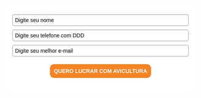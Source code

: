 <style>
 #_form_7_ { font-size:14px; line-height:1.6; font-family:arial, helvetica, sans-serif; margin:0; }
 #_form_7_ * { outline:0; }
 ._form_hide { display:none; visibility:hidden; }
 ._form_show { display:block; visibility:visible; }
 #_form_7_._form-top { top:0; }
 #_form_7_._form-bottom { bottom:0; }
 #_form_7_._form-left { left:0; }
 #_form_7_._form-right { right:0; }
 #_form_7_ input[type="text"],#_form_7_ input[type="tel"],#_form_7_ input[type="date"],#_form_7_ textarea { padding:6px; height:auto; border:#979797 1px solid; border-radius:4px; color:#000 !important; font-size:14px; -webkit-box-sizing:border-box; -moz-box-sizing:border-box; box-sizing:border-box; }
 #_form_7_ textarea { resize:none; }
 #_form_7_ ._submit { -webkit-appearance:none; cursor:pointer; font-family:arial, sans-serif; font-size:14px; text-align:center; background:#f78223 !important; border:0 !important; -moz-border-radius:11px !important; -webkit-border-radius:11px !important; border-radius:11px !important; color:#fff !important; padding:10px !important; }
 #_form_7_ ._close-icon { cursor:pointer; background-image:url('https://d226aj4ao1t61q.cloudfront.net/esfkyjh1u_forms-close-dark.png'); background-repeat:no-repeat; background-size:14.2px 14.2px; position:absolute; display:block; top:11px; right:9px; overflow:hidden; width:16.2px; height:16.2px; }
 #_form_7_ ._close-icon:before { position:relative; }
 #_form_7_ ._form-body { margin-bottom:30px; }
 #_form_7_ ._form-image-left { width:150px; float:left; }
 #_form_7_ ._form-content-right { margin-left:164px; }
 #_form_7_ ._form-branding { color:#fff; font-size:10px; clear:both; text-align:left; margin-top:30px; font-weight:100; }
 #_form_7_ ._form-branding ._logo { display:block; width:130px; height:14px; margin-top:6px; background-image:url('https://d226aj4ao1t61q.cloudfront.net/hh9ujqgv5_aclogo_li.png'); background-size:130px auto; background-repeat:no-repeat; }
 #_form_7_ .form-sr-only { position:absolute; width:1px; height:1px; padding:0; margin:-1px; overflow:hidden; clip:rect(0, 0, 0, 0); border:0; }
 #_form_7_ ._form-label,#_form_7_ ._form_element ._form-label { font-weight:bold; margin-bottom:5px; display:block; }
 #_form_7_._dark ._form-branding { color:#333; }
 #_form_7_._dark ._form-branding ._logo { background-image:url('https://d226aj4ao1t61q.cloudfront.net/jftq2c8s_aclogo_dk.png'); }
 #_form_7_ ._form_element { position:relative; margin-bottom:10px; font-size:0; max-width:100%; }
 #_form_7_ ._form_element * { font-size:14px; }
 #_form_7_ ._form_element._clear { clear:both; width:100%; float:none; }
 #_form_7_ ._form_element._clear:after { clear:left; }
 #_form_7_ ._form_element input[type="text"],#_form_7_ ._form_element input[type="date"],#_form_7_ ._form_element select,#_form_7_ ._form_element textarea:not(.g-recaptcha-response) { display:block; width:100%; -webkit-box-sizing:border-box; -moz-box-sizing:border-box; box-sizing:border-box; font-family:inherit; }
 #_form_7_ ._field-wrapper { position:relative; }
 #_form_7_ ._inline-style { float:left; }
 #_form_7_ ._inline-style input[type="text"] { width:150px; }
 #_form_7_ ._inline-style:not(._clear) + ._inline-style:not(._clear) { margin-left:20px; }
 #_form_7_ ._form_element img._form-image { max-width:100%; }
 #_form_7_ ._form_element ._form-fieldset { border:0; padding:0.01em 0 0 0; margin:0; min-width:0; }
 #_form_7_ ._clear-element { clear:left; }
 #_form_7_ ._full_width { width:100%; }
 #_form_7_ ._form_full_field { display:block; width:100%; margin-bottom:10px; }
 #_form_7_ input[type="text"]._has_error,#_form_7_ textarea._has_error { border:#f37c7b 1px solid; }
 #_form_7_ input[type="checkbox"]._has_error { outline:#f37c7b 1px solid; }
 #_form_7_ ._error { display:block; position:absolute; font-size:14px; z-index:10000001; }
 #_form_7_ ._error._above { padding-bottom:4px; bottom:39px; right:0; }
 #_form_7_ ._error._below { padding-top:8px; top:100%; right:0; }
 #_form_7_ ._error._above ._error-arrow { bottom:-4px; right:15px; border-left:8px solid transparent; border-right:8px solid transparent; border-top:8px solid #fdd; }
 #_form_7_ ._error._below ._error-arrow { top:0; right:15px; border-left:8px solid transparent; border-right:8px solid transparent; border-bottom:8px solid #fdd; }
 #_form_7_ ._error-inner { padding:12px 12px 12px 36px; background-color:#fdd; background-image:url("data:image/svg+xml,%3Csvg width='16' height='16' viewBox='0 0 16 16' fill='none' xmlns='http://www.w3.org/2000/svg'%3E%3Cpath fill-rule='evenodd' clip-rule='evenodd' d='M16 8C16 12.4183 12.4183 16 8 16C3.58172 16 0 12.4183 0 8C0 3.58172 3.58172 0 8 0C12.4183 0 16 3.58172 16 8ZM9 3V9H7V3H9ZM9 13V11H7V13H9Z' fill='%23CA0000'/%3E%3C/svg%3E"); background-repeat:no-repeat; background-position:12px center; font-size:14px; font-family:arial, sans-serif; font-weight:600; line-height:16px; color:#000; text-align:center; text-decoration:none; -webkit-border-radius:4px; -moz-border-radius:4px; border-radius:4px; box-shadow:0px 1px 4px rgba(31, 33, 41, 0.298295); }
 #_form_7_ ._error-inner._form_error { margin-bottom:5px; text-align:left; }
 #_form_7_ ._button-wrapper ._error-inner._form_error { position:static; }
 #_form_7_ ._error-inner._no_arrow { margin-bottom:10px; }
 #_form_7_ ._error-arrow { position:absolute; width:0; height:0; }
 #_form_7_ ._error-html { margin-bottom:10px; }
 .pika-single { z-index:10000001 !important; }
 #_form_7_ input[type="text"].datetime_date { width:69%; display:inline; }
 #_form_7_ select.datetime_time { width:29%; display:inline; height:32px; }
 #_form_7_ input[type="date"].datetime_date { width:69%; display:inline-flex; }
 #_form_7_ input[type="time"].datetime_time { width:29%; display:inline-flex; }
 @media all and (min-width:320px) and (max-width:667px) { ::-webkit-scrollbar { display:none; }
 #_form_7_ { margin:0; width:100%; min-width:100%; max-width:100%; box-sizing:border-box; }
 #_form_7_ * { -webkit-box-sizing:border-box; -moz-box-sizing:border-box; box-sizing:border-box; font-size:1em; }
 #_form_7_ ._form-content { margin:0; width:100%; }
 #_form_7_ ._form-inner { display:block; min-width:100%; }
 #_form_7_ ._form-title,#_form_7_ ._inline-style { margin-top:0; margin-right:0; margin-left:0; }
 #_form_7_ ._form-title { font-size:1.2em; }
 #_form_7_ ._form_element { margin:0 0 20px; padding:0; width:100%; }
 #_form_7_ ._form-element,#_form_7_ ._inline-style,#_form_7_ input[type="text"],#_form_7_ label,#_form_7_ p,#_form_7_ textarea:not(.g-recaptcha-response) { float:none; display:block; width:100%; }
 #_form_7_ ._row._checkbox-radio label { display:inline; }
 #_form_7_ ._row,#_form_7_ p,#_form_7_ label { margin-bottom:0.7em; width:100%; }
 #_form_7_ ._row input[type="checkbox"],#_form_7_ ._row input[type="radio"] { margin:0 !important; vertical-align:middle !important; }
 #_form_7_ ._row input[type="checkbox"] + span label { display:inline; }
 #_form_7_ ._row span label { margin:0 !important; width:initial !important; vertical-align:middle !important; }
 #_form_7_ ._form-image { max-width:100%; height:auto !important; }
 #_form_7_ input[type="text"] { padding-left:10px; padding-right:10px; font-size:16px; line-height:1.3em; -webkit-appearance:none; }
 #_form_7_ input[type="radio"],#_form_7_ input[type="checkbox"] { display:inline-block; width:1.3em; height:1.3em; font-size:1em; margin:0 0.3em 0 0; vertical-align:baseline; }
 #_form_7_ button[type="submit"] { padding:20px; font-size:1.5em; }
 #_form_7_ ._inline-style { margin:20px 0 0 !important; }
 }
 #_form_7_ { position:relative; text-align:left; margin:25px auto 0; padding:20px; -webkit-box-sizing:border-box; -moz-box-sizing:border-box; box-sizing:border-box; *zoom:1; background:#fff !important; border:0px solid #fff !important; max-width:500px; -moz-border-radius:14px !important; -webkit-border-radius:14px !important; border-radius:14px !important; color:#030303 !important; }
 #_form_7_._inline-form,#_form_7_._inline-form ._form-content,#_form_7_._inline-form input,#_form_7_._inline-form ._submit { font-family:arial, helvetica, sans; }
 #_form_7_ ._form-title { font-size:22px; line-height:22px; font-weight:600; margin-bottom:0; }
 #_form_7_:before,#_form_7_:after { content:" "; display:table; }
 #_form_7_:after { clear:both; }
 #_form_7_._inline-style { width:auto; display:inline-block; }
 #_form_7_._inline-style input[type="text"],#_form_7_._inline-style input[type="date"] { padding:10px 12px; }
 #_form_7_._inline-style button._inline-style { position:relative; top:27px; }
 #_form_7_._inline-style p { margin:0; }
 #_form_7_._inline-style ._button-wrapper { position:relative; margin:27px 12.5px 0 20px; }
 #_form_7_ ._form-thank-you { position:relative; left:0; right:0; text-align:center; font-size:18px; }
 @media all and (min-width:320px) and (max-width:667px) { #_form_7_._inline-form._inline-style ._inline-style._button-wrapper { margin-top:20px !important; margin-left:0 !important; }
 }
 #_form_7_ .iti.iti--allow-dropdown.iti--separate-dial-code { width:100%; }
 #_form_7_ .iti input { width:100%; height:32px; border:#979797 1px solid; border-radius:4px; }
 #_form_7_ .iti--separate-dial-code .iti__selected-flag { background-color:#fff; border-radius:4px; }
 #_form_7_ .iti--separate-dial-code .iti__selected-flag:hover { background-color:rgba(0, 0, 0, 0.05); }
 #_form_7_ .iti__country-list { border-radius:4px; margin-top:4px; min-width:460px; }
 #_form_7_ .iti__country-list--dropup { margin-bottom:4px; }
 #_form_7_ .phone-error-hidden { display:none; }
 #_form_7_ .phone-error { color:#e40e49; }
 #_form_7_ .phone-input-error { border:1px solid #e40e49 !important; }

 #_form_7_ ._submit { display:flex; margin:20px auto; font-weight:bold; }
 #_form_7_ input:hover { border:2px solid black; }
 #_form_7_ input::placeholder { color:black; }
 #_form_7_ ._submit:hover { font-size:14.5px; }
</style>
<link href="https://fonts.googleapis.com/css2?family=Lato&family=Montserrat&family=Roboto&family=IBM+Plex+Sans:wght@400;600&display=swap" rel="stylesheet">
  <form method="POST" action="https://cpt797.activehosted.com/proc.php" id="_form_7_" class="_form _form_7 _inline-form  _dark" novalidate>
    <input type="hidden" name="u" value="7" />
    <input type="hidden" name="f" value="7" />
    <input type="hidden" name="s" />
    <input type="hidden" name="c" value="0" />
    <input type="hidden" name="m" value="0" />
    <input type="hidden" name="act" value="sub" />
    <input type="hidden" name="v" value="2" />
    <input type="hidden" name="or" value="20c1b8abbafb7ea68611b66fc397b058" />
    <div class="_form-content">
      <div class="_form_element _x99370470 _full_width " >
        <label for="fullname" class="_form-label">
        </label>
        <div class="_field-wrapper">
          <input type="text" id="fullname" name="fullname" placeholder="Digite seu nome" />
        </div>
      </div>
      <div class="_form_element _x08686851 _full_width " >
        <label for="phone" class="_form-label">
        </label>
        <div class="_field-wrapper">
          <input type="text" id="phone" name="phone" placeholder="Digite seu telefone com DDD" pattern="[0-9]{11}" required>
        </div>
      </div>
      <div class="_form_element _x73223762 _full_width " >
        <label for="email" class="_form-label">
        </label>
        <div class="_field-wrapper">
          <input type="text" id="email" name="email" placeholder="Digite seu melhor e-mail" required/>
        </div>
      </div>
      <div class="_button-wrapper _full_width">
        <button id="_form_7_submit" class="_submit" type="submit">
          QUERO LUCRAR COM AVICULTURA
        </button>
      </div>
      <div class="_clear-element">
      </div>
    </div>
    <div class="_form-thank-you" style="display:none;">
    </div>
  </form><script type="text/javascript">

function validarTelefone() {
  var telefone = document.getElementById("phone").value;
  var padrao = /[0-9]{11}/; // padrao para validar o telefone

  if (!padrao.test(telefone)) { // testa o telefone com o padrao
    alert("Por favor, digite um número de telefone válido com DDD. Exemplo: 11987654321");
    return false; // retorna false se o telefone for inválido
  }
  return true; // retorna true se o telefone for válido
}
window.cfields = [];
window._show_thank_you = function(id, message, trackcmp_url, email) {
  var form = document.getElementById('_form_' + id + '_'), thank_you = form.querySelector('._form-thank-you');
  form.querySelector('._form-content').style.display = 'none';
  thank_you.innerHTML = message;
  thank_you.style.display = 'block';
  const vgoAlias = typeof visitorGlobalObjectAlias === 'undefined' ? 'vgo' : visitorGlobalObjectAlias;
  var visitorObject = window[vgoAlias];
  if (email && typeof visitorObject !== 'undefined') {
    visitorObject('setEmail', email);
    visitorObject('update');
  } else if (typeof(trackcmp_url) != 'undefined' && trackcmp_url) {
    // Site tracking URL to use after inline form submission.
    _load_script(trackcmp_url);
  }
  if (typeof window._form_callback !== 'undefined') window._form_callback(id);
};
window._show_error = function(id, message, html) {
  var form = document.getElementById('_form_' + id + '_'), err = document.createElement('div'), button = form.querySelector('button'), old_error = form.querySelector('._form_error');
  if (old_error) old_error.parentNode.removeChild(old_error);
  err.innerHTML = message;
  err.className = '_error-inner _form_error _no_arrow';
  var wrapper = document.createElement('div');
  wrapper.className = '_form-inner';
  wrapper.appendChild(err);
  button.parentNode.insertBefore(wrapper, button);
  document.querySelector('[id^="_form"][id$="_submit"]').disabled = false;
  if (html) {
    var div = document.createElement('div');
    div.className = '_error-html';
    div.innerHTML = html;
    err.appendChild(div);
  }
};
window._load_script = function(url, callback, isSubmit) {
  var head = document.querySelector('head'), script = document.createElement('script'), r = false;
  script.type = 'text/javascript';
  script.charset = 'utf-8';
  script.src = url;
  if (callback) {
    script.onload = script.onreadystatechange = function() {
      if (!r && (!this.readyState || this.readyState == 'complete')) {
        r = true;
        callback();
      }
    };
  }
  script.onerror = function() {
    if (isSubmit) {
      if (script.src.length > 10000) {
        _show_error("7", "Desculpe, seu envio falhou. Deixe suas respostas mais curtas e tente novamente.");
      } else {
        _show_error("7", "Desculpe, seu envio falhou. Tente novamente.");
      }
    }
  }

  head.appendChild(script);
};
(function() {
  if (window.location.search.search("excludeform") !== -1) return false;
  var getCookie = function(name) {
    var match = document.cookie.match(new RegExp('(^|; )' + name + '=([^;]+)'));
    return match ? match[2] : null;
  }
  var setCookie = function(name, value) {
    var now = new Date();
    var time = now.getTime();
    var expireTime = time + 1000 * 60 * 60 * 24 * 365;
    now.setTime(expireTime);
    document.cookie = name + '=' + value + '; expires=' + now + ';path=/; Secure; SameSite=Lax;';// cannot be HttpOnly
  }
      var addEvent = function(element, event, func) {
    if (element.addEventListener) {
      element.addEventListener(event, func);
    } else {
      var oldFunc = element['on' + event];
      element['on' + event] = function() {
        oldFunc.apply(this, arguments);
        func.apply(this, arguments);
      };
    }
  }
  var _removed = false;
  var form_to_submit = document.getElementById('_form_7_');
  var allInputs = form_to_submit.querySelectorAll('input, select, textarea'), tooltips = [], submitted = false;

  var getUrlParam = function(name) {
    var params = new URLSearchParams(window.location.search);
    return params.get(name) || false;
  };

  for (var i = 0; i < allInputs.length; i++) {
    var regexStr = "field\\[(\\d+)\\]";
    var results = new RegExp(regexStr).exec(allInputs[i].name);
    if (results != undefined) {
      allInputs[i].dataset.name = window.cfields[results[1]];
    } else {
      allInputs[i].dataset.name = allInputs[i].name;
    }
    var fieldVal = getUrlParam(allInputs[i].dataset.name);

    if (fieldVal) {
      if (allInputs[i].dataset.autofill === "false") {
        continue;
      }
      if (allInputs[i].type == "radio" || allInputs[i].type == "checkbox") {
        if (allInputs[i].value == fieldVal) {
          allInputs[i].checked = true;
        }
      } else {
        allInputs[i].value = fieldVal;
      }
    }
  }

  var remove_tooltips = function() {
    for (var i = 0; i < tooltips.length; i++) {
      tooltips[i].tip.parentNode.removeChild(tooltips[i].tip);
    }
    tooltips = [];
  };
  var remove_tooltip = function(elem) {
    for (var i = 0; i < tooltips.length; i++) {
      if (tooltips[i].elem === elem) {
        tooltips[i].tip.parentNode.removeChild(tooltips[i].tip);
        tooltips.splice(i, 1);
        return;
      }
    }
  };
  var create_tooltip = function(elem, text) {
    var tooltip = document.createElement('div'), arrow = document.createElement('div'), inner = document.createElement('div'), new_tooltip = {};
    if (elem.type != 'radio' && elem.type != 'checkbox') {
      tooltip.className = '_error';
      arrow.className = '_error-arrow';
      inner.className = '_error-inner';
      inner.innerHTML = text;
      tooltip.appendChild(arrow);
      tooltip.appendChild(inner);
      elem.parentNode.appendChild(tooltip);
    } else {
      tooltip.className = '_error-inner _no_arrow';
      tooltip.innerHTML = text;
      elem.parentNode.insertBefore(tooltip, elem);
      new_tooltip.no_arrow = true;
    }
    new_tooltip.tip = tooltip;
    new_tooltip.elem = elem;
    tooltips.push(new_tooltip);
    return new_tooltip;
  };
  var resize_tooltip = function(tooltip) {
    var rect = tooltip.elem.getBoundingClientRect();
    var doc = document.documentElement, scrollPosition = rect.top - ((window.pageYOffset || doc.scrollTop)  - (doc.clientTop || 0));
    if (scrollPosition < 40) {
      tooltip.tip.className = tooltip.tip.className.replace(/ ?(_above|_below) ?/g, '') + ' _below';
    } else {
      tooltip.tip.className = tooltip.tip.className.replace(/ ?(_above|_below) ?/g, '') + ' _above';
    }
  };
  var resize_tooltips = function() {
    if (_removed) return;
    for (var i = 0; i < tooltips.length; i++) {
      if (!tooltips[i].no_arrow) resize_tooltip(tooltips[i]);
    }
  };
  var validate_field = function(elem, remove) {
    var tooltip = null, value = elem.value, no_error = true;
    remove ? remove_tooltip(elem) : false;
    if (elem.type != 'checkbox') elem.className = elem.className.replace(/ ?_has_error ?/g, '');
    if (elem.getAttribute('required') !== null) {
      if (elem.type == 'radio' || (elem.type == 'checkbox' && /any/.test(elem.className))) {
        var elems = form_to_submit.elements[elem.name];
        if (!(elems instanceof NodeList || elems instanceof HTMLCollection) || elems.length <= 1) {
          no_error = elem.checked;
        }
        else {
          no_error = false;
          for (var i = 0; i < elems.length; i++) {
            if (elems[i].checked) no_error = true;
          }
        }
        if (!no_error) {
          tooltip = create_tooltip(elem, "Por favor, selecione uma opção.");
        }
      } else if (elem.type =='checkbox') {
        var elems = form_to_submit.elements[elem.name], found = false, err = [];
        no_error = true;
        for (var i = 0; i < elems.length; i++) {
          if (elems[i].getAttribute('required') === null) continue;
          if (!found && elems[i] !== elem) return true;
          found = true;
          elems[i].className = elems[i].className.replace(/ ?_has_error ?/g, '');
          if (!elems[i].checked) {
            no_error = false;
            elems[i].className = elems[i].className + ' _has_error';
            err.push("Marcar %s é necessário".replace("%s", elems[i].value));
          }
        }
        if (!no_error) {
          tooltip = create_tooltip(elem, err.join('<br/>'));
        }
      } else if (elem.tagName == 'SELECT') {
        var selected = true;
        if (elem.multiple) {
          selected = false;
          for (var i = 0; i < elem.options.length; i++) {
            if (elem.options[i].selected) {
              selected = true;
              break;
            }
          }
        } else {
          for (var i = 0; i < elem.options.length; i++) {
            if (elem.options[i].selected && (!elem.options[i].value || (elem.options[i].value.match(/\n/g)))) {
              selected = false;
            }
          }
        }
        if (!selected) {
          elem.className = elem.className + ' _has_error';
          no_error = false;
          tooltip = create_tooltip(elem, "Por favor, selecione uma opção.");
        }
      } else if (value === undefined || value === null || value === '') {
        elem.className = elem.className + ' _has_error';
        no_error = false;
        tooltip = create_tooltip(elem, "Este campo é necessário.");
      }
    }
    if (no_error && (elem.id == 'field[]' || elem.id == 'ca[11][v]')) {
      if (elem.className.includes('phone-input-error')) {
        elem.className = elem.className + ' _has_error';
        no_error = false;
      }
    }
    if (no_error && elem.name == 'email') {
      if (!value.match(/^[\+_a-z0-9-'&=]+(\.[\+_a-z0-9-']+)*@[a-z0-9-]+(\.[a-z0-9-]+)*(\.[a-z]{2,})$/i)) {
        elem.className = elem.className + ' _has_error';
        no_error = false;
        tooltip = create_tooltip(elem, "Digite um e-mail válido");
      }
    }
    if (no_error && /date_field/.test(elem.className)) {
      if (!value.match(/^\d\d\d\d-\d\d-\d\d$/)) {
        elem.className = elem.className + ' _has_error';
        no_error = false;
        tooltip = create_tooltip(elem, "Digite uma data válida.");
      }
    }
    tooltip ? resize_tooltip(tooltip) : false;
    return no_error;
  };
  var needs_validate = function(el) {
        if(el.getAttribute('required') !== null){
            return true
        }
        if(el.name === 'email' && el.value !== ""){
            return true
        }

    if((el.id == 'field[]' || el.id == 'ca[11][v]') && el.className.includes('phone-input-error')){
            return true
        }

        return false
  };
  var validate_form = function(e) {
    var err = form_to_submit.querySelector('._form_error'), no_error = true;
    if (!submitted) {
      submitted = true;
      for (var i = 0, len = allInputs.length; i < len; i++) {
        var input = allInputs[i];
        if (needs_validate(input)) {
          if (input.type == 'tel') {
            addEvent(input, 'blur', function() {
              this.value = this.value.trim();
              validate_field(this, true);
            });
          }
          if (input.type == 'text' || input.type == 'number' || input.type == 'time') {
            addEvent(input, 'blur', function() {
              this.value = this.value.trim();
              validate_field(this, true);
            });
            addEvent(input, 'input', function() {
              validate_field(this, true);
            });
          } else if (input.type == 'radio' || input.type == 'checkbox') {
            (function(el) {
              var radios = form_to_submit.elements[el.name];
              for (var i = 0; i < radios.length; i++) {
                addEvent(radios[i], 'click', function() {
                  validate_field(el, true);
                });
              }
            })(input);
          } else if (input.tagName == 'SELECT') {
            addEvent(input, 'change', function() {
              validate_field(this, true);
            });
          } else if (input.type == 'textarea'){
            addEvent(input, 'input', function() {
              validate_field(this, true);
            });
          }
        }
      }
    }
    remove_tooltips();
    for (var i = 0, len = allInputs.length; i < len; i++) {
      var elem = allInputs[i];
      if (needs_validate(elem)) {
        if (elem.tagName.toLowerCase() !== "select") {
          elem.value = elem.value.trim();
        }
        validate_field(elem) ? true : no_error = false;
      }
    }
    if (!no_error && e) {
      e.preventDefault();
    }
    resize_tooltips();
    return no_error;
  };
  addEvent(window, 'resize', resize_tooltips);
  addEvent(window, 'scroll', resize_tooltips);

  var hidePhoneInputError = function(inputId) {
    var errorMessage =  document.getElementById("error-msg-" + inputId);
    var input = document.getElementById(inputId);
    errorMessage.classList.remove("phone-error");
    errorMessage.classList.add("phone-error-hidden");
    input.classList.remove("phone-input-error");
  };

  var initializePhoneInput = function(input, defaultCountry) {
    return window.intlTelInput(input, {
      utilsScript: "https://unpkg.com/intl-tel-input@17.0.18/build/js/utils.js",
      autoHideDialCode: false,
      separateDialCode: true,
      initialCountry: defaultCountry,
      preferredCountries: []
    });
  }

  var setPhoneInputEventListeners = function(inputId, input, iti) {
    input.addEventListener('blur', function() {
      var errorMessage = document.getElementById("error-msg-" + inputId);
      if (input.value.trim()) {
        if (iti.isValidNumber()) {
          iti.setNumber(iti.getNumber());
          if (errorMessage.classList.contains("phone-error")){
            hidePhoneInputError(inputId);
          }
        } else {
          showPhoneInputError(inputId)
        }
      } else {
        if (errorMessage.classList.contains("phone-error")){
          hidePhoneInputError(inputId);
        }
      }
    });

    input.addEventListener("countrychange", function() {
      iti.setNumber('');
    });

    input.addEventListener("keydown", function(e) {
        var charCode = (e.which) ? e.which : e.keyCode;
        if (charCode > 31 && (charCode < 48 || charCode > 57) && charCode !== 8) {
               e.preventDefault();
      }
     });
  };

  var showPhoneInputError = function(inputId) {
    var errorMessage =  document.getElementById("error-msg-" + inputId);
    var input = document.getElementById(inputId);
    errorMessage.classList.add("phone-error");
    errorMessage.classList.remove("phone-error-hidden");
    input.classList.add("phone-input-error");
  };


    var _form_serialize = function(form){if(!form||form.nodeName!=="FORM"){return }var i,j,q=[];for(i=0;i<form.elements.length;i++){if(form.elements[i].name===""){continue}switch(form.elements[i].nodeName){case"INPUT":switch(form.elements[i].type){case"tel":q.push(form.elements[i].name+"="+encodeURIComponent(form.elements[i].previousSibling.querySelector('div.iti__selected-dial-code').innerText)+encodeURIComponent(" ")+encodeURIComponent(form.elements[i].value));break;case"text":case"number":case"date":case"time":case"hidden":case"password":case"button":case"reset":case"submit":q.push(form.elements[i].name+"="+encodeURIComponent(form.elements[i].value));break;case"checkbox":case"radio":if(form.elements[i].checked){q.push(form.elements[i].name+"="+encodeURIComponent(form.elements[i].value))}break;case"file":break}break;case"TEXTAREA":q.push(form.elements[i].name+"="+encodeURIComponent(form.elements[i].value));break;case"SELECT":switch(form.elements[i].type){case"select-one":q.push(form.elements[i].name+"="+encodeURIComponent(form.elements[i].value));break;case"select-multiple":for(j=0;j<form.elements[i].options.length;j++){if(form.elements[i].options[j].selected){q.push(form.elements[i].name+"="+encodeURIComponent(form.elements[i].options[j].value))}}break}break;case"BUTTON":switch(form.elements[i].type){case"reset":case"submit":case"button":q.push(form.elements[i].name+"="+encodeURIComponent(form.elements[i].value));break}break}}return q.join("&")};
  var form_submit = function(e) {
    e.preventDefault();
    if (validate_form()) {
      // use this trick to get the submit button & disable it using plain javascript
      document.querySelector('#_form_7_submit').disabled = true;
            var serialized = _form_serialize(document.getElementById('_form_7_')).replace(/%0A/g, '\\n');
      var err = form_to_submit.querySelector('._form_error');
      err ? err.parentNode.removeChild(err) : false;
      _load_script('https://cpt797.activehosted.com/proc.php?' + serialized + '&jsonp=true', null, true);
    }
    return false;
  };
  addEvent(form_to_submit, 'submit', form_submit);
})();

</script>
